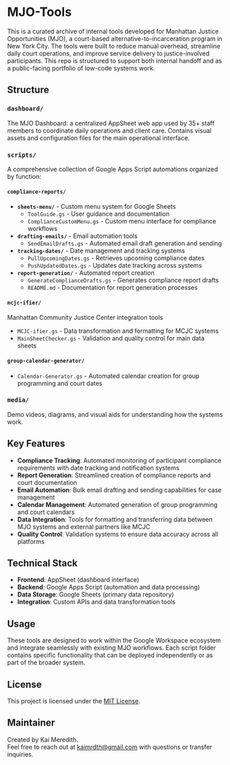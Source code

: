 # MJO-Tools

This is a curated archive of internal tools developed for Manhattan Justice Opportunities (MJO), a court-based alternative-to-incarceration program in New York City. The tools were built to reduce manual overhead, streamline daily court operations, and improve service delivery to justice-involved participants. This repo is structured to support both internal handoff and as a public-facing portfolio of low-code systems work.

## Structure

### `dashboard/`
The MJO Dashboard: a centralized AppSheet web app used by 35+ staff members to coordinate daily operations and client care. Contains visual assets and configuration files for the main operational interface.

### `scripts/`
A comprehensive collection of Google Apps Script automations organized by function:

#### `compliance-reports/`
- **`sheets-menu/`** - Custom menu system for Google Sheets
  - `ToolGuide.gs` - User guidance and documentation
  - `ComplianceCustomMenu.gs` - Custom menu interface for compliance workflows
- **`drafting-emails/`** - Email automation tools
  - `SendEmailDrafts.gs` - Automated email draft generation and sending
- **`tracking-dates/`** - Date management and tracking systems
  - `PullUpcomingDates.gs` - Retrieves upcoming compliance dates
  - `PushUpdatedDates.gs` - Updates date tracking across systems
- **`report-generation/`** - Automated report creation
  - `GenerateComplianceDrafts.gs` - Generates compliance report drafts
  - `README.md` - Documentation for report generation processes

#### `mcjc-ifier/`
Manhattan Community Justice Center integration tools
- `MCJC-ifier.gs` - Data transformation and formatting for MCJC systems
- `MainSheetChecker.gs` - Validation and quality control for main data sheets

#### `group-calendar-generator/`
- `Calendar-Generator.gs` - Automated calendar creation for group programming and court dates

### `media/`
Demo videos, diagrams, and visual aids for understanding how the systems work.

## Key Features

- **Compliance Tracking**: Automated monitoring of participant compliance requirements with date tracking and notification systems
- **Report Generation**: Streamlined creation of compliance reports and court documentation
- **Email Automation**: Bulk email drafting and sending capabilities for case management
- **Calendar Management**: Automated generation of group programming and court calendars
- **Data Integration**: Tools for formatting and transferring data between MJO systems and external partners like MCJC
- **Quality Control**: Validation systems to ensure data accuracy across all platforms

## Technical Stack

- **Frontend**: AppSheet (dashboard interface)
- **Backend**: Google Apps Script (automation and data processing)
- **Data Storage**: Google Sheets (primary data repository)
- **Integration**: Custom APIs and data transformation tools

## Usage

These tools are designed to work within the Google Workspace ecosystem and integrate seamlessly with existing MJO workflows. Each script folder contains specific functionality that can be deployed independently or as part of the broader system.

## License

This project is licensed under the [MIT License](./LICENSE).

## Maintainer

Created by Kai Meredith.  
Feel free to reach out at kaimrdth@gmail.com with questions or transfer inquiries.
